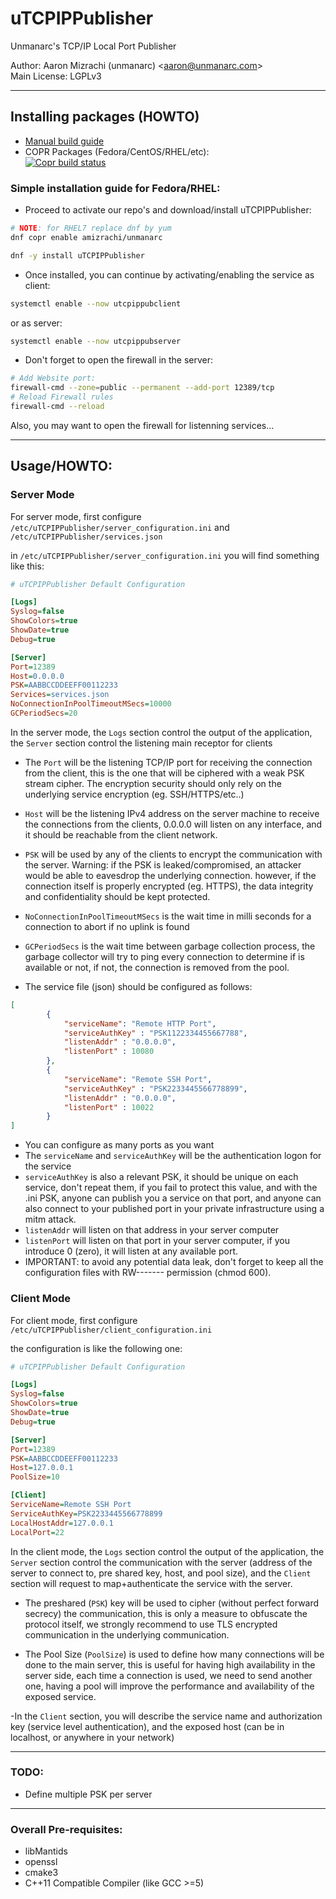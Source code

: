 # uTCPIPPublisher 

Unmanarc's TCP/IP Local Port Publisher
  
Author: Aaron Mizrachi (unmanarc) <<aaron@unmanarc.com>>   
Main License: LGPLv3


***
## Installing packages (HOWTO)


- [Manual build guide](BUILD.md)
- COPR Packages (Fedora/CentOS/RHEL/etc):  
[![Copr build status](https://copr.fedorainfracloud.org/coprs/amizrachi/unmanarc/package/uTCPIPPublisher/status_image/last_build.png)](https://copr.fedorainfracloud.org/coprs/amizrachi/unmanarc/package/uTCPIPPublisher/)


### Simple installation guide for Fedora/RHEL:

- Proceed to activate our repo's and download/install uTCPIPPublisher:
```bash
# NOTE: for RHEL7 replace dnf by yum
dnf copr enable amizrachi/unmanarc

dnf -y install uTCPIPPublisher
```

- Once installed, you can continue by activating/enabling the service as client:
```bash
systemctl enable --now utcpippubclient
```

or as server:
```bash
systemctl enable --now utcpippubserver
```


- Don't forget to open the firewall in the server:

```bash
# Add Website port:
firewall-cmd --zone=public --permanent --add-port 12389/tcp
# Reload Firewall rules
firewall-cmd --reload
```

Also, you may want to open the firewall for listenning services...


***
## Usage/HOWTO:




### Server Mode

For server mode, first configure `/etc/uTCPIPPublisher/server_configuration.ini`  and `/etc/uTCPIPPublisher/services.json`

in `/etc/uTCPIPPublisher/server_configuration.ini` you will find something like this:

```ini
# uTCPIPPublisher Default Configuration

[Logs]
Syslog=false
ShowColors=true
ShowDate=true
Debug=true

[Server]
Port=12389
Host=0.0.0.0
PSK=AABBCCDDEEFF00112233
Services=services.json
NoConnectionInPoolTimeoutMSecs=10000
GCPeriodSecs=20
```


In the server mode, the `Logs` section control the output of the application, the `Server` section control the listening main receptor for clients

- The `Port` will be the listening TCP/IP port for receiving the connection from the client, this is the one that will be ciphered with a weak PSK stream cipher. The encryption security should only rely on the underlying service encryption (eg. SSH/HTTPS/etc..)

- `Host` will be the listening IPv4 address on the server machine to receive the connections from the clients, 0.0.0.0 will listen on any interface, and it should be reachable from the client network.

- `PSK` will be used by any of the clients to encrypt the communication with the server. Warning: if the PSK is leaked/compromised, an attacker would be able to eavesdrop the underlying connection. however, if the connection itself is properly encrypted (eg. HTTPS), the data integrity and confidentiality should be kept protected.

- `NoConnectionInPoolTimeoutMSecs` is the wait time in milli seconds for a connection to abort if no uplink is found

- `GCPeriodSecs` is the wait time between garbage collection process, the garbage collector will try to ping every connection to determine if is available or not, if not, the connection is removed from the pool.

- The service file (json) should be configured as follows:

```json
[
        {
            "serviceName": "Remote HTTP Port",
            "serviceAuthKey" : "PSK1122334455667788",
            "listenAddr" : "0.0.0.0",
            "listenPort" : 10080
        },
        {
            "serviceName": "Remote SSH Port",
            "serviceAuthKey" : "PSK2233445566778899",
            "listenAddr" : "0.0.0.0",
            "listenPort" : 10022
        }
]
```

- You can configure as many ports as you want
- The `serviceName` and `serviceAuthKey`  will be the authentication logon for the service
- `serviceAuthKey` is also a relevant PSK, it should be unique on each service, don't repeat them, if you fail to protect this value, and with the .ini PSK, anyone can publish you a service on that port, and anyone can also connect to your published port in your private infrastructure using a mitm attack.
- `listenAddr` will listen on that address in your server computer
- `listenPort` will listen on that port in your server computer, if you introduce 0 (zero), it will listen at any available port.
- IMPORTANT: to avoid any potential data leak, don't forget to keep all the configuration files with RW------- permission (chmod 600).


### Client Mode

For client mode, first configure `/etc/uTCPIPPublisher/client_configuration.ini` 


the configuration is like the following one:

```ini
# uTCPIPPublisher Default Configuration

[Logs]
Syslog=false
ShowColors=true
ShowDate=true
Debug=true

[Server]
Port=12389
PSK=AABBCCDDEEFF00112233
Host=127.0.0.1
PoolSize=10

[Client]
ServiceName=Remote SSH Port
ServiceAuthKey=PSK2233445566778899
LocalHostAddr=127.0.0.1
LocalPort=22
```

In the client mode, the `Logs` section control the output of the application, the `Server` section control the communication with the server (address of the server to connect to, pre shared key, host, and pool size), and the `Client` section will request to map+authenticate the service with the server.

- The preshared (`PSK`) key will be used to cipher (without perfect forward secrecy) the communication, this is only a measure to obfuscate the protocol itself, we strongly recommend to use TLS encrypted communication in the underlying communication.

- The Pool Size (`PoolSize`) is used to define how many connections will be done to the main server, this is useful for having high availability in the server side, each time a connection is used, we need to send another one, having a pool will improve the performance and availability of the exposed service.

-In the `Client` section, you will describe the service name and authorization key (service level authentication), and the exposed host (can be in localhost, or anywhere in your network)

***

### TODO:

- Define multiple PSK per server



***

### Overall Pre-requisites:

* libMantids
* openssl
* cmake3
* C++11 Compatible Compiler (like GCC >=5)
